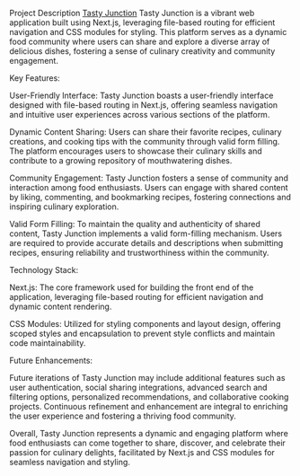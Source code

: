 Project Description
<a href="https://tasty-junction-food.netlify.app/">Tasty Junction</a>
Tasty Junction is a vibrant web application built using Next.js, leveraging file-based routing for efficient navigation and CSS modules for styling. This platform serves as a dynamic food community where users can share and explore a diverse array of delicious dishes, fostering a sense of culinary creativity and community engagement.

Key Features:

User-Friendly Interface: Tasty Junction boasts a user-friendly interface designed with file-based routing in Next.js, offering seamless navigation and intuitive user experiences across various sections of the platform.

Dynamic Content Sharing: Users can share their favorite recipes, culinary creations, and cooking tips with the community through valid form filling. The platform encourages users to showcase their culinary skills and contribute to a growing repository of mouthwatering dishes.

Community Engagement: Tasty Junction fosters a sense of community and interaction among food enthusiasts. Users can engage with shared content by liking, commenting, and bookmarking recipes, fostering connections and inspiring culinary exploration.

Valid Form Filling: To maintain the quality and authenticity of shared content, Tasty Junction implements a valid form-filling mechanism. Users are required to provide accurate details and descriptions when submitting recipes, ensuring reliability and trustworthiness within the community.

Technology Stack:

Next.js: The core framework used for building the front end of the application, leveraging file-based routing for efficient navigation and dynamic content rendering.

CSS Modules: Utilized for styling components and layout design, offering scoped styles and encapsulation to prevent style conflicts and maintain code maintainability.

Future Enhancements:

Future iterations of Tasty Junction may include additional features such as user authentication, social sharing integrations, advanced search and filtering options, personalized recommendations, and collaborative cooking projects. Continuous refinement and enhancement are integral to enriching the user experience and fostering a thriving food community.

Overall, Tasty Junction represents a dynamic and engaging platform where food enthusiasts can come together to share, discover, and celebrate their passion for culinary delights, facilitated by Next.js and CSS modules for seamless navigation and styling.

